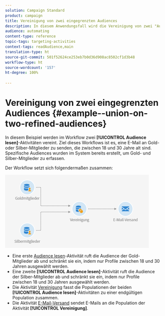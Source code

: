 ```yaml
---
solution: Campaign Standard
product: campaign
title: Vereinigung von zwei eingegrenzten Audiences
description: In diesem Anwendungsfall wird die Vereinigung von zwei "Audience lesen"-Aktivitäten vorgestellt.
audience: automating
content-type: reference
topic-tags: targeting-activities
context-tags: readAudience,main
translation-type: ht
source-git-commit: 501f52624ce253eb7b0d36d908ac8502cf1d3b48
workflow-type: ht
source-wordcount: '157'
ht-degree: 100%

---
```



# Vereinigung von zwei eingegrenzten Audiences {#example--union-on-two-refined-audiences}

In diesem Beispiel werden im Workflow zwei **[!UICONTROL Audience lesen]**-Aktivitäten vereint. Ziel dieses Workflows ist es, eine E-Mail an Gold- oder Silber-Mitglieder zu senden, die zwischen 18 und 30 Jahre alt sind. Spezifische Audiences wurden im System bereits erstellt, um Gold- und Silber-Mitglieder zu erfassen.

Der Workflow setzt sich folgendermaßen zusammen:

![](assets/readaudience_activity_example1.png)

* Eine erste [Audience lesen](../../automating/using/read-audience.md)-Aktivität ruft die Audience der Gold-Mitglieder ab und schränkt sie ein, indem nur Profile zwischen 18 und 30 Jahren ausgewählt werden.
* Eine zweite **[!UICONTROL Audience lesen]**-Aktivität ruft die Audience der Silber-Mitglieder ab und schränkt sie ein, indem nur Profile zwischen 18 und 30 Jahren ausgewählt werden.
* Die Aktivität [Vereinigung](../../automating/using/union.md) fasst die Populationen der beiden **[!UICONTROL Audience lesen]**-Aktivitäten zu einer endgültigen Population zusammen.
* Die Aktivität [E-Mail-Versand](../../automating/using/email-delivery.md) sendet E-Mails an die Population der Aktivität **[!UICONTROL Vereinigung]**.
